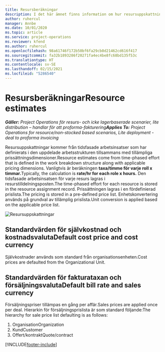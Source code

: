 ```yaml
---
title: Resursberäkningar
description: I det här ämnet finns information om hur resursuppskattningar beräknas i Project Operations.
author: ruhercul
manager: Annbe
ms.date: 10/01/2020
ms.topic: article
ms.service: project-operations
ms.reviewer: kfend
ms.author: ruhercul
ms.openlocfilehash: 98a61746f172b50bf6fa29cb0d21462cd616f417
ms.sourcegitcommit: fa32b1893286f20271fa4ec4be8fc68bd135f53c
ms.translationtype: HT
ms.contentlocale: sv-SE
ms.lasthandoff: 02/15/2021
ms.locfileid: "5286540"
---
```

# <a name="resource-estimates"></a><span data-ttu-id="34e24-103">Resursberäkningar</span><span class="sxs-lookup"><span data-stu-id="34e24-103">Resource estimates</span></span>

<span data-ttu-id="34e24-104">_**Gäller:** Project Operations för resurs- och icke lagerbaserade scenarier, lite distribution – handlar för att proforma-fakturering_</span><span class="sxs-lookup"><span data-stu-id="34e24-104">_**Applies To:** Project Operations for resource/non-stocked based scenarios, Lite deployment - deal to proforma invoicing_</span></span>

<span data-ttu-id="34e24-105">Resursuppskattningar kommer från tidsfasade arbetsinsatser som har definierats i den uppdelade arbetsstrukturen tillsammans med tillämpliga prissättningsdimensioner.</span><span class="sxs-lookup"><span data-stu-id="34e24-105">Resource estimates come from time-phased effort that is defined in the work breakdown structure along with applicable pricing dimensions.</span></span> <span data-ttu-id="34e24-106">Vanligtvis är beräkningen **taxa/timme för varje roll x timmar.**</span><span class="sxs-lookup"><span data-stu-id="34e24-106">Typically, the calculation is **rate/hr for each role x hours.**</span></span> <span data-ttu-id="34e24-107">Den tidsfasade arbetsinsatsen för varje resurs lagras i resurstilldelningsposten.</span><span class="sxs-lookup"><span data-stu-id="34e24-107">The time-phased effort for each resource is stored in the resource assignment record.</span></span> <span data-ttu-id="34e24-108">Prissättningen lagras i en fördefinierad prislista.</span><span class="sxs-lookup"><span data-stu-id="34e24-108">The pricing is stored in a pre-defined price list.</span></span> <span data-ttu-id="34e24-109">Enhetskonvertering används på grundval av tillämplig prislista.</span><span class="sxs-lookup"><span data-stu-id="34e24-109">Unit conversion is applied based on the applicable price list.</span></span>

![Resursuppskattningar](./media/navigation12.png)

## <a name="default-cost-price-and-cost-currency"></a><span data-ttu-id="34e24-111">Standardvärden för självkostnad och kostnadsvaluta</span><span class="sxs-lookup"><span data-stu-id="34e24-111">Default cost price and cost currency</span></span>

<span data-ttu-id="34e24-112">Självkostnader används som standard från organisationsenheten.</span><span class="sxs-lookup"><span data-stu-id="34e24-112">Cost prices are defaulted from the Organizational Unit.</span></span>

## <a name="default-bill-rate-and-sales-currency"></a><span data-ttu-id="34e24-113">Standardvärden för fakturataxan och försäljningsvaluta</span><span class="sxs-lookup"><span data-stu-id="34e24-113">Default bill rate and sales currency</span></span>

<span data-ttu-id="34e24-114">Försäljningspriser tillämpas en gång per affär.</span><span class="sxs-lookup"><span data-stu-id="34e24-114">Sales prices are applied once per deal.</span></span> <span data-ttu-id="34e24-115">Hierarkin för försäljningsprislista är som standard följande:</span><span class="sxs-lookup"><span data-stu-id="34e24-115">The hierarchy for sale price list defaulting is as follows:</span></span>

1. <span data-ttu-id="34e24-116">Organisation</span><span class="sxs-lookup"><span data-stu-id="34e24-116">Organization</span></span>
2. <span data-ttu-id="34e24-117">Kund</span><span class="sxs-lookup"><span data-stu-id="34e24-117">Customer</span></span>
3. <span data-ttu-id="34e24-118">Offert/kontrakt</span><span class="sxs-lookup"><span data-stu-id="34e24-118">Quote/contract</span></span>


[!INCLUDE[footer-include](../includes/footer-banner.md)]